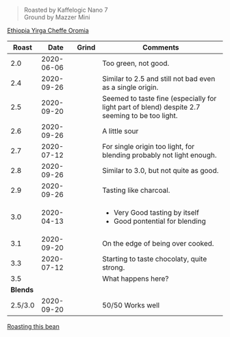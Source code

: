 > Roasted by Kaffelogic Nano 7<br>
> Ground by Mazzer Mini

[Ethiopia Yirga Cheffe Oromia](https://www.greenbeanhouse.co.nz/product/EthiopiaYirgaCheffeOromiaFTO)

| Roast | Date       | Grind | Comments |
|-------|------------|-------|----------
| 2.0   | 2020-06-06 |  | Too green, not good.
| 2.4   | 2020-09-26 |  | Similar to 2.5 and still not bad even as a single origin.
| 2.5   | 2020-09-20 |  | Seemed to taste fine (especially for light part of blend) despite 2.7 seeming to be too light.
| 2.6   | 2020-09-26 |  | A little sour
| 2.7   | 2020-07-12 |  | For single origin too light, for blending probably not light enough.
| 2.8   | 2020-09-26 |  | Similar to 3.0, but not quite as good.
| 2.9   | 2020-09-26 |  | Tasting like charcoal.
| 3.0   | 2020-04-13 |  | <ul><li>Very Good tasting by itself</li><li>Good pontential for blending</li></ul>
| 3.1   | 2020-09-20 |  | On the edge of being over cooked.
| 3.3   | 2020-07-12 |  | Starting to taste chocolaty, quite strong.
| 3.5   |  |  | What happens here?
| **Blends** |  |  | 
| 2.5/3.0 | 2020-09-20 |  | 50/50 Works well

[Roasting this bean](https://espressocoffeeguide.com/gourmet-coffee/arabian-and-african-coffees/ethiopian-coffee/ethiopian-yirgacheffe-coffee/#roasting)
